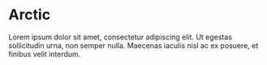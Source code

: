 # Arctic

Lorem ipsum dolor sit amet, consectetur adipiscing elit. Ut egestas sollicitudin urna, non semper nulla. Maecenas iaculis nisl ac ex posuere, et finibus velit interdum.
